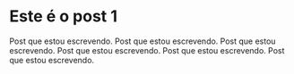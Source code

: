 # Este é o post 1

Post que estou escrevendo.
Post que estou escrevendo.
Post que estou escrevendo.
Post que estou escrevendo.
Post que estou escrevendo.
Post que estou escrevendo.
